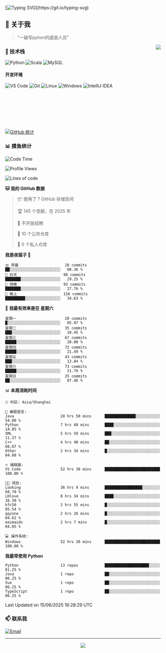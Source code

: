 [![Typing SVG](https://readme-typing-svg.herokuapp.com?font=Fira+Code&pause=1000&color=36BCF7&random=false&width=435&lines=print(%22Hello%2C+World!%22);%23+Welcome+to+my+code+space+%F0%9F%90%8D)](https://git.io/typing-svg)

## 🌟 关于我

> "一破写pyhon的底层人员"

<img align="right" src="https://github-readme-stats.vercel.app/api/top-langs/?username=huanxin996&theme=tokyonight" />

### 🎯 技术栈

![Python](https://img.shields.io/badge/Python-Expert-3776AB?style=for-the-badge&logo=python&logoColor=white)
![Scala](https://img.shields.io/badge/Scala-Expert-DC322F?style=for-the-badge&logo=scala&logoColor=white)
![MySQL](https://img.shields.io/badge/MySQL-Expert-4479A1?style=for-the-badge&logo=mysql&logoColor=white)

#### 开发环境

![VS Code](https://img.shields.io/badge/VS_Code-007ACC?style=for-the-badge&logo=visual-studio-code&logoColor=white)
![Git](https://img.shields.io/badge/Git-F05032?style=for-the-badge&logo=git&logoColor=white)
![Linux](https://img.shields.io/badge/Linux-FCC624?style=for-the-badge&logo=linux&logoColor=black)
![Windows](https://img.shields.io/badge/Windows_11-0078D4?style=for-the-badge&logo=windows11&logoColor=white)
![IntelliJ IDEA](https://img.shields.io/badge/IntelliJ_IDEA-000000?style=for-the-badge&logo=intellij-idea&logoColor=white)

<br/><br/><br/><br/><br/><br/>

  
[![GitHub 统计](https://github-readme-stats.vercel.app/api?username=huanxin996&show_icons=true&theme=tokyonight)](https://github.com/huanxin996)

### 📊 摸鱼统计

<!--START_SECTION:waka-->
![Code Time](http://img.shields.io/badge/Code%20Time-225%20hrs%2011%20mins-blue)

![Profile Views](http://img.shields.io/badge/%E4%B8%AA%E4%BA%BA%E8%B5%84%E6%96%99%E8%A7%82%E7%9C%8B%E6%AC%A1%E6%95%B0-10-blue)

![Lines of code](https://img.shields.io/badge/%E4%BB%8E%E3%80%8CHello%20World%E3%80%8D%E8%B5%B7%E6%88%91%E5%B7%B2%E7%BB%8F%E5%86%99%E4%BA%86-2.5%20million%20%E8%A1%8C%E4%BB%A3%E7%A0%81-blue)

**🐱 我的 GitHub 数据** 

> 📦  使用了 ? GitHub 存储空间 
 > 
> 🏆 145 个贡献，在 2025 年
 > 
> 🚫 不开放招聘
 > 
> 📜 10 个公共仓库 
 > 
> 🔑 0 个私人仓库 
 > 
**我是夜猫子 🦉** 

```text
🌞 早晨                     28 commits          ██░░░░░░░░░░░░░░░░░░░░░░░   08.36 % 
🌆 白天                     98 commits          ███████░░░░░░░░░░░░░░░░░░   29.25 % 
🌃 傍晚                     93 commits          ███████░░░░░░░░░░░░░░░░░░   27.76 % 
🌙 晚上                     116 commits         █████████░░░░░░░░░░░░░░░░   34.63 % 
```
📅 **我最有效率是在 星期六** 

```text
星期一                      20 commits          █░░░░░░░░░░░░░░░░░░░░░░░░   05.97 % 
星期二                      35 commits          ███░░░░░░░░░░░░░░░░░░░░░░   10.45 % 
星期三                      67 commits          █████░░░░░░░░░░░░░░░░░░░░   20.00 % 
星期四                      72 commits          █████░░░░░░░░░░░░░░░░░░░░   21.49 % 
星期五                      43 commits          ███░░░░░░░░░░░░░░░░░░░░░░   12.84 % 
星期六                      73 commits          █████░░░░░░░░░░░░░░░░░░░░   21.79 % 
星期日                      25 commits          ██░░░░░░░░░░░░░░░░░░░░░░░   07.46 % 
```


📊 **本周消耗时间** 

```text
🕑︎ 时区: Asia/Shanghai

💬 编程语言: 
Java                     28 hrs 50 mins      ██████████████░░░░░░░░░░░   54.80 % 
Python                   7 hrs 49 mins       ████░░░░░░░░░░░░░░░░░░░░░   14.85 % 
XML                      5 hrs 59 mins       ███░░░░░░░░░░░░░░░░░░░░░░   11.37 % 
C++                      4 hrs 40 mins       ██░░░░░░░░░░░░░░░░░░░░░░░   08.87 % 
Other                    2 hrs 34 mins       █░░░░░░░░░░░░░░░░░░░░░░░░   04.88 % 

🔥 编辑器: 
VS Code                  52 hrs 38 mins      █████████████████████████   100.00 % 

🐱‍💻 项目: 
Looking                  36 hrs 9 mins       █████████████████░░░░░░░░   68.70 % 
LHlove                   8 hrs 34 mins       ████░░░░░░░░░░░░░░░░░░░░░   16.30 % 
kfc50                    2 hrs 55 mins       █░░░░░░░░░░░░░░░░░░░░░░░░   05.54 % 
qqzone                   2 hrs 26 mins       █░░░░░░░░░░░░░░░░░░░░░░░░   04.62 % 
maimaidx                 2 hrs 7 mins        █░░░░░░░░░░░░░░░░░░░░░░░░   04.05 % 

💻 操作系统: 
Windows                  52 hrs 38 mins      █████████████████████████   100.00 % 
```

**我最常使用 Python** 

```text
Python                   13 repos            ████████████████████░░░░░   81.25 % 
Java                     1 repo              ██░░░░░░░░░░░░░░░░░░░░░░░   06.25 % 
Vue                      1 repo              ██░░░░░░░░░░░░░░░░░░░░░░░   06.25 % 
TypeScript               1 repo              ██░░░░░░░░░░░░░░░░░░░░░░░   06.25 % 
```




 Last Updated on 15/06/2025 16:28:29 UTC
<!--END_SECTION:waka-->

### 📫 联系我

[![Email](https://img.shields.io/badge/Email-D14836?style=for-the-badge&logo=gmail&logoColor=white)](mailto:mc.xiaolang@Foxmail.com)

---

<p align="center">
  <img src="https://profile-counter.glitch.me/huanxin996/count.svg" />
</p>